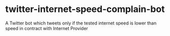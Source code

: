 # twitter-internet-speed-complain-bot
A Twitter bot which tweets only if the tested internet speed is lower than speed in contract with Internet Provider
